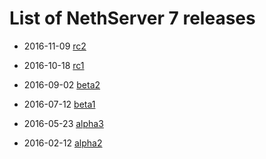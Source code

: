 # List of NethServer 7 releases

* 2016-11-09 [rc2](https://github.com/NethServer/dev/issues?utf8=%E2%9C%93&q=is%3Aissue%20is%3Aclosed%20milestone%3Av7%20closed%3A2016-10-18T13%3A22%3A00Z..2016-11-09T14%3A40%3A00Z)

* 2016-10-18 [rc1](https://github.com/NethServer/dev/issues?q=is%3Aissue+is%3Aclosed+milestone%3Av7+closed%3A%3C2016-10-18T13%3A22%3A00Z&utf8=%E2%9C%93)

* 2016-09-02 [beta2](https://github.com/NethServer/dev/issues?utf8=%E2%9C%93&q=is%3Aissue%20is%3Aclosed%20milestone%3Av7-beta2)

* 2016-07-12 [beta1](https://github.com/NethServer/dev/issues?utf8=%E2%9C%93&q=is%3Aissue%20is%3Aclosed%20milestone%3Av7-beta1)

* 2016-05-23 [alpha3](https://github.com/NethServer/dev/issues?utf8=%E2%9C%93&q=is%3Aissue%20is%3Aclosed%20milestone%3Av7-alpha3)

* 2016-02-12 [alpha2](https://github.com/NethServer/dev/issues?utf8=%E2%9C%93&q=is%3Aissue%20is%3Aclosed%20milestone%3Av7-alpha2)
